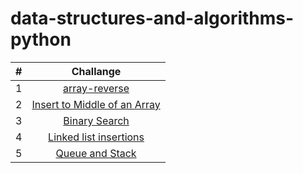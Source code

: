 # data-structures-and-algorithms-python

| # | Challange |
| :---: | :----------: |
| 1 | [array-reverse](python/arrayReverse.md)|
| 2 | [Insert to Middle of an Array](python/array-insert-shift.md)|
| 3 | [Binary Search](python/array-binary-search.md)|
| 4 | [Linked list insertions](python/New-Implementation/README.md)|
| 5 | [Queue and Stack](python/stack-and-queue/README.md)|